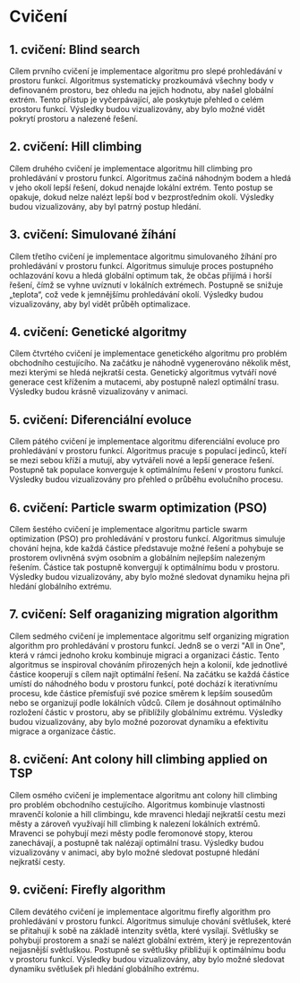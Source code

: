 # Cvičení

## 1. cvičení: Blind search

Cílem prvního cvičení je implementace algoritmu pro slepé prohledávání v prostoru funkcí. Algoritmus systematicky
prozkoumává všechny body v definovaném prostoru, bez ohledu na jejich hodnotu, aby našel globální extrém. Tento přístup
je vyčerpávající, ale poskytuje přehled o celém prostoru funkcí. Výsledky budou vizualizovány, aby bylo možné vidět
pokrytí prostoru a nalezené řešení.

## 2. cvičení: Hill climbing

Cílem druhého cvičení je implementace algoritmu hill climbing pro prohledávání v prostoru funkcí. Algoritmus začíná
náhodným bodem a hledá v jeho okolí lepší řešení, dokud nenajde lokální extrém. Tento postup se opakuje, dokud nelze
nalézt lepší bod v bezprostředním okolí. Výsledky budou vizualizovány, aby byl patrný postup hledání.

## 3. cvičení: Simulované žíhání

Cílem třetího cvičení je implementace algoritmu simulovaného žíhání pro prohledávání v prostoru funkcí. Algoritmus
simuluje proces postupného ochlazování kovu a hledá globální optimum tak, že občas přijímá i horší řešení, čímž se vyhne
uvíznutí v lokálních extrémech. Postupně se snižuje „teplota“, což vede k jemnějšímu prohledávání okolí. Výsledky budou
vizualizovány, aby byl vidět průběh optimalizace.

## 4. cvičení: Genetické algoritmy

Cílem čtvrtého cvičení je implementace genetického algoritmu pro problém obchodního cestujícího. Na začátku je náhodně
vygenerováno několik měst, mezi kterými se hledá nejkratší cesta. Genetický algoritmus vytváří nové generace cest
křížením a mutacemi, aby postupně nalezl optimální trasu. Výsledky budou krásně vizualizovány v animaci.

## 5. cvičení: Diferenciální evoluce

Cílem pátého cvičení je implementace algoritmu diferenciální evoluce pro prohledávání v prostoru funkcí. Algoritmus
pracuje s populací jedinců, kteří se mezi sebou kříží a mutují, aby vytvářeli nové a lepší generace řešení. Postupně tak
populace konverguje k optimálnímu řešení v prostoru funkcí. Výsledky budou vizualizovány pro přehled o průběhu
evolučního procesu.

## 6. cvičení: Particle swarm optimization (PSO)

Cílem šestého cvičení je implementace algoritmu particle swarm optimization (PSO) pro prohledávání v prostoru funkcí.
Algoritmus simuluje chování hejna, kde každá částice představuje možné řešení a pohybuje se prostorem ovlivněná svým
osobním a globálním nejlepším nalezeným řešením. Částice tak postupně konvergují k optimálnímu bodu v prostoru. Výsledky
budou vizualizovány, aby bylo možné sledovat dynamiku hejna při hledání globálního extrému.

## 7. cvičení: Self oraganizing migration algorithm

Cílem sedmého cvičení je implementace algoritmu self organizing migration algorithm pro prohledávání v prostoru funkcí.
Jedn8 se o verzi "All in One", která v rámci jednoho kroku kombinuje migraci a organizaci částic. Tento algoritmus se
inspiroval chováním přirozených hejn a kolonií, kde jednotlivé částice kooperují s cílem najít optimální řešení. Na
začátku se každá částice umístí do náhodného bodu v prostoru funkcí, poté dochází k iterativnímu procesu, kde částice
přemísťují své pozice směrem k lepším sousedům nebo se organizují podle lokálních vůdců. Cílem je dosáhnout optimálního
rozložení částic v prostoru, aby se přiblížily globálnímu extrému. Výsledky budou vizualizovány, aby bylo možné
pozorovat dynamiku a efektivitu migrace a organizace částic.

## 8. cvičení: Ant colony hill climbing applied on TSP

Cílem osmého cvičení je implementace algoritmu ant colony hill climbing pro problém obchodního cestujícího. Algoritmus
kombinuje vlastnosti mravenčí kolonie a hill climbingu, kde mravenci hledají nejkratší cestu mezi městy a zároveň
využívají hill climbing k nalezení lokálních extrémů. Mravenci se pohybují mezi městy podle feromonové stopy, kterou
zanechávají, a postupně tak nalézají optimální trasu. Výsledky budou vizualizovány v animaci, aby bylo možné sledovat
postupné hledání nejkratší cesty.

## 9. cvičení: Firefly algorithm

Cílem devátého cvičení je implementace algoritmu firefly algorithm pro prohledávání v prostoru funkcí. Algoritmus
simuluje chování světlušek, které se přitahují k sobě na základě intenzity světla, které vysílají. Světlušky se pohybují
prostorem a snaží se nalézt globální extrém, který je reprezentován nejjasnější světluškou. Postupně se světlušky
přibližují k optimálnímu bodu v prostoru funkcí. Výsledky budou vizualizovány, aby bylo možné sledovat dynamiku
světlušek při hledání globálního extrému.